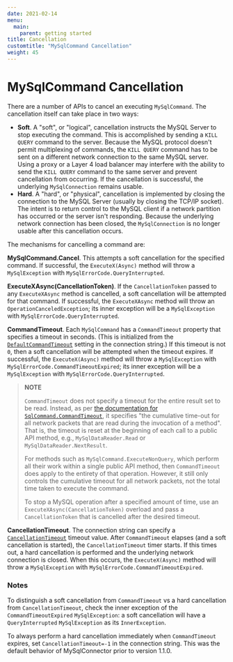 ```yaml
---
date: 2021-02-14
menu:
  main:
    parent: getting started
title: Cancellation
customtitle: "MySqlCommand Cancellation"
weight: 45
---
```


# MySqlCommand Cancellation

There are a number of APIs to cancel an executing `MySqlCommand`. The cancellation itself can take place in two ways:

* **Soft**. A "soft", or "logical", cancellation instructs the MySQL Server to stop executing the command. This is accomplished by sending a `KILL QUERY` command to the server. Because the MySQL protocol doesn't permit multiplexing of commands, the `KILL QUERY` command has to be sent on a different network connection to the same MySQL server. Using a proxy or a Layer 4 load balancer may interfere with the ability to send the `KILL QUERY` command to the same server and prevent cancellation from occurring. If the cancellation is successful, the underlying `MySqlConnection` remains usable.
* **Hard**. A "hard", or "physical", cancellation is implemented by closing the connection to the MySQL Server (usually by closing the TCP/IP socket). The intent is to return control to the MySQL client if a network partition has occurred or the server isn't responding. Because the underlying network connection has been closed, the `MySqlConnection` is no longer usable after this cancellation occurs.

The mechanisms for cancelling a command are:

**MySqlCommand.Cancel**. This attempts a soft cancellation for the specified command. If successful, the `ExecuteX(Async)` method will throw a `MySqlException` with `MySqlErrorCode.QueryInterrupted`.

**ExecuteXAsync(CancellationToken)**. If the `CancellationToken` passed to any `ExecuteXAsync` method is cancelled, a soft cancellation will be attempted for that command. If successful, the `ExecuteXAsync` method will throw an `OperationCanceledException`; its inner exception will be a `MySqlException` with `MySqlErrorCode.QueryInterrupted`.

**CommandTimeout**. Each `MySqlCommand` has a `CommandTimeout` property that specifies a timeout in seconds. (This is initialized from the [`DefaultCommandTimeout`](/connection-options/#DefaultCommandTimeout) setting in the connection string.) If this timeout is not `0`, then a soft cancellation will be attempted when the timeout expires. If successful, the `ExecuteX(Async)` method will throw a `MySqlException` with `MySqlErrorCode.CommandTimeoutExpired`; its inner exception will be a `MySqlException` with `MySqlErrorCode.QueryInterrupted`.

> **NOTE**
>
> `CommandTimeout` does not specify a timeout for the entire result set to be read.
> Instead, as per [the documentation for `SqlCommand.CommandTimeout`](https://learn.microsoft.com/en-us/dotnet/api/system.data.sqlclient.sqlcommand.commandtimeout), it specifies "the cumulative time-out for all network packets that are read during the invocation of a method".
> That is, the timeout is reset at the beginning of each call to a public API method, e.g., `MySqlDataReader.Read` or `MySqlDataReader.NextResult`.
>
> For methods such as `MySqlCommand.ExecuteNonQuery`, which perform all their work within a single public API method, then `CommandTimeout` does apply to the entirety of that operation.
> However, it still only controls the cumulative timeout for all network packets, not the total time taken to execute the command.
>
> To stop a MySQL operation after a specified amount of time, use an `ExecuteXAsync(CancellationToken)` overload and pass a `CancellationToken` that is cancelled after the desired timeout.

**CancellationTimeout**. The connection string can specify a [`CancellationTimeout`](/connection-options/#CancellationTimeout) timeout value. After `CommandTimeout` elapses (and a soft cancellation is started), the `CancellationTimeout` timer starts. If this times out, a hard cancellation is performed and the underlying network connection is closed. When this occurs, the `ExecuteX(Async)` method will throw a `MySqlException` with `MySqlErrorCode.CommandTimeoutExpired`.

### Notes

To distinguish a soft cancellation from `CommandTimeout` vs a hard cancellation from `CancellationTimeout`, check the inner exception of the `CommandTimeoutExpired` `MySqlException`: a soft cancellation will have a `QueryInterrupted` `MySqlException` as its `InnerException`.

To always perform a hard cancellation immediately when `CommandTimeout` expires, set `CancellationTimeout=-1` in the connection string. This was the default behavior of MySqlConnector prior to version 1.1.0.
